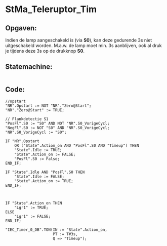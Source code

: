 # StMa_Teleruptor_Tim
## Opgaven:
Indien de lamp aangeschakeld is (via **S0**), kan deze gedurende 3s niet uitgeschakeld
worden. M.a.w. de lamp moet min. 3s aanblijven, ook al druk je tijdens deze 3s op de
drukknop **S0**.

## Statemachine:
![]()

## Code:
```SCL
//opstart
"NR".Opstart := NOT "NR"."Zero@Start";
"NR"."Zero@Start" := TRUE;

// Flankdetectie S1
"PosFl".S0 := "S0" AND NOT "NR".S0_VorigeCycl;
"NegFl".S0 := NOT "S0" AND "NR".S0_VorigeCycl;
"NR".S0_VorigeCycl := "S0";

IF "NR".Opstart
    OR ("State".Action_on AND "PosFl".S0 AND "Timeup") THEN
    "State".Idle := TRUE;
    "State".Action_on := FALSE;
    "PosFl".S0 := False;
END_IF;

IF "State".Idle AND "PosFl".S0 THEN
    "State".Idle := FALSE;
    "State".Action_on := TRUE;
END_IF;



IF "State".Action_on THEN
    "Lgr1" := TRUE;
ELSE
    "Lgr1" := FALSE;
END_IF;

"IEC_Timer_0_DB".TON(IN := "State".Action_on,
                     PT := T#3s,
                     Q => "Timeup");
```
